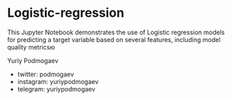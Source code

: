 # Logistic-regression

This Jupyter Notebook demonstrates the use of Logistic regression models for 
predicting a target variable based on several features, including model quality 
metricsю

Yuriy Podmogaev

- twitter:   podmogaev
- instagram: yuriypodmogaev
- telegram:  yuriypodmogaev
